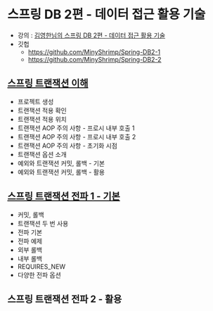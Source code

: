 # 스프링 DB 2편 - 데이터 접근 활용 기술

* 강의 : [김영한님의 스프링 DB 2편 - 데이터 접근 활용 기술](https://www.inflearn.com/course/%EC%8A%A4%ED%94%84%EB%A7%81-db-2/dashboard)
* 깃헙
    * https://github.com/MinyShrimp/Spring-DB2-1
    * https://github.com/MinyShrimp/Spring-DB2-2

## [스프링 트랜잭션 이해](강의/8강)

* 프로젝트 생성
* 트랜잭션 적용 확인
* 트랜잭션 적용 위치
* 트랜잭션 AOP 주의 사항 - 프로시 내부 호출 1
* 트랜잭션 AOP 주의 사항 - 프로시 내부 호출 2
* 트랜잭션 AOP 주의 사항 - 초기화 시점
* 트랜잭션 옵션 소개
* 예외와 트랜잭션 커밋, 롤백 - 기본
* 예외와 트랜잭션 커밋, 롤백 - 활용

## [스프링 트랜잭션 전파 1 - 기본](강의/9강)

* 커밋, 롤백
* 트랜잭션 두 번 사용
* 전파 기본
* 전파 예제
* 외부 롤백
* 내부 롤백
* REQUIRES_NEW
* 다양한 전파 옵션

## 스프링 트랜잭션 전파 2 - 활용